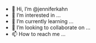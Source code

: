 - 👋 Hi, I’m @jenniferkahn
- 👀 I’m interested in ...
- 🌱 I’m currently learning ...
- 💞️ I’m looking to collaborate on ...
- 📫 How to reach me ...

<!---
jenniferkahn/jenniferkahn is a ✨ special ✨ repository because its `README.md` (this file) appears on your GitHub profile.
You can click the Preview link to take a look at your changes.
--->
